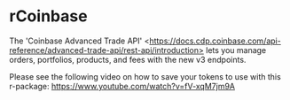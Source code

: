 # rCoinbase
The 'Coinbase Advanced Trade API' &lt;https://docs.cdp.coinbase.com/api-reference/advanced-trade-api/rest-api/introduction> lets you manage orders, portfolios, products, and fees with the new v3 endpoints.

Please see the following video on how to save your tokens to use with this r-package: <https://www.youtube.com/watch?v=fV-xqM7jm9A>
